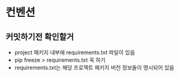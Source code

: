 # 컨벤션

## 커밋하기전 확인할거

* project 패키지 내부에 requirements.txt 파일이 있음
* pip freeze > requirements.txt 꼭 하기
* requirements.txt는 해당 프로젝트 패키지 버전 정보들이 명시되어 있음
